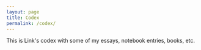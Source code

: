 ```yaml
---
layout: page
title: Codex
permalink: /codex/
---
```


This is Link's codex with some of my essays, notebook entries, books, etc.
